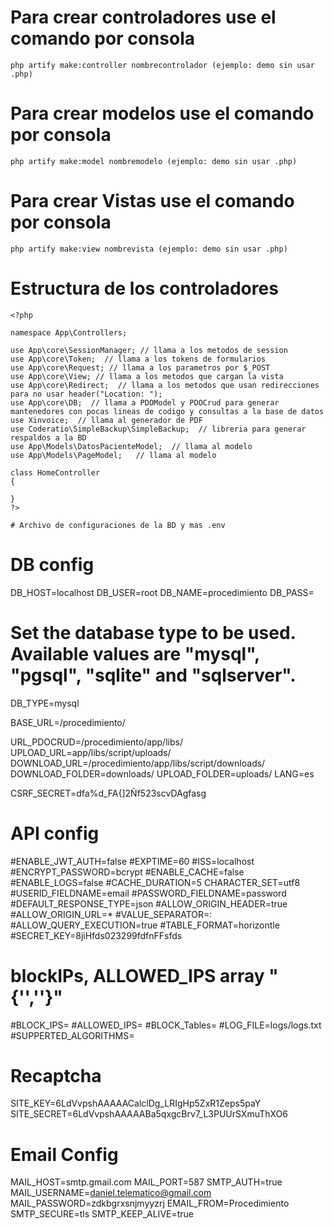 # Para crear controladores use el comando por consola

```php artify make:controller nombrecontrolador (ejemplo: demo sin usar .php)```

# Para crear modelos use el comando por consola

```php artify make:model nombremodelo (ejemplo: demo sin usar .php)```

# Para crear Vistas use el comando por consola

```php artify make:view nombrevista (ejemplo: demo sin usar .php)```

# Estructura de los controladores

```
<?php

namespace App\Controllers;

use App\core\SessionManager; // llama a los metodos de session
use App\core\Token;  // llama a los tokens de formularios
use App\core\Request; // llama a los parametros por $_POST
use App\core\View; // llama a los metodos que cargan la vista
use App\core\Redirect;  // llama a los metodos que usan redirecciones para no usar header("Location: ");
use App\core\DB;  // llama a PDOModel y PDOCrud para generar mantenedores con pocas lineas de codigo y consultas a la base de datos
use Xinvoice;  // llama al generador de PDF
use Coderatio\SimpleBackup\SimpleBackup;  // libreria para generar respaldos a la BD
use App\Models\DatosPacienteModel;  // llama al modelo 
use App\Models\PageModel;   // llama al modelo 

class HomeController
{

}
?>

# Archivo de configuraciones de la BD y mas .env
```
# DB config #
DB_HOST=localhost
DB_USER=root
DB_NAME=procedimiento
DB_PASS=
# Set the database type to be used. Available values are "mysql", "pgsql", "sqlite" and "sqlserver".
DB_TYPE=mysql

BASE_URL=/procedimiento/

URL_PDOCRUD=/procedimiento/app/libs/
UPLOAD_URL=app/libs/script/uploads/
DOWNLOAD_URL=/procedimiento/app/libs/script/downloads/
DOWNLOAD_FOLDER=downloads/
UPLOAD_FOLDER=uploads/
LANG=es

CSRF_SECRET=dfa%d_FA{]2Ñf523scvDAgfasg

# API config #
#ENABLE_JWT_AUTH=false
#EXPTIME=60
#ISS=localhost
#ENCRYPT_PASSWORD=bcrypt
#ENABLE_CACHE=false
#ENABLE_LOGS=false
#CACHE_DURATION=5
CHARACTER_SET=utf8
#USERID_FIELDNAME=email
#PASSWORD_FIELDNAME=password
#DEFAULT_RESPONSE_TYPE=json
#ALLOW_ORIGIN_HEADER=true
#ALLOW_ORIGIN_URL=*
#VALUE_SEPARATOR=:
#ALLOW_QUERY_EXECUTION=true
#TABLE_FORMAT=horizontle
#SECRET_KEY=8jiHfds023299fdfnFFsfds
# blockIPs, ALLOWED_IPS array "{'',''}"
#BLOCK_IPS=
#ALLOWED_IPS=
#BLOCK_Tables=
#LOG_FILE=logs/logs.txt
#SUPPERTED_ALGORITHMS=

# Recaptcha #
SITE_KEY=6LdVvpshAAAAACalclDg_LRIgHp5ZxR1Zeps5paY
SITE_SECRET=6LdVvpshAAAAABa5qxgcBrv7_L3PUUrSXmuThXO6

# Email Config #
MAIL_HOST=smtp.gmail.com
MAIL_PORT=587
SMTP_AUTH=true
MAIL_USERNAME=daniel.telematico@gmail.com
MAIL_PASSWORD=zdkbgrxsnjmyyzrj
EMAIL_FROM=Procedimiento
SMTP_SECURE=tls
SMTP_KEEP_ALIVE=true
```
